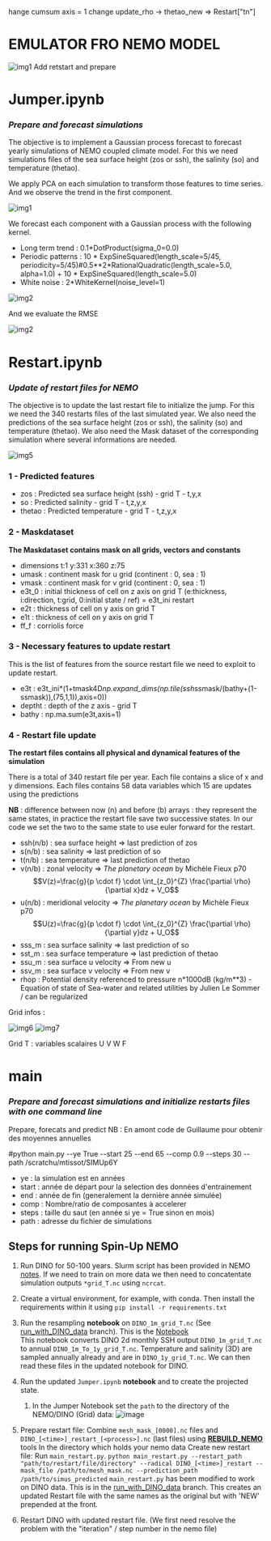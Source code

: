 hange cumsum axis = 1
change update_rho -> thetao_new => Restart["tn"]
# EMULATOR FRO NEMO MODEL

![img1](img/emulator.png)
Add retstart and prepare 


# Jumper.ipynb

### *Prepare and forecast simulations* 

The objective is to implement a Gaussian process forecast to forecast yearly simulations of NEMO coupled climate model. For this we need simulations files of the sea surface height (zos or ssh), the salinity (so) and temperature (thetao). 

We apply PCA on each simulation to transform those features to time series. And we observe the trend in the first component.

![img1](img/jumper1.png)

We forecast each component with a Gaussian process with the following kernel.
- Long term trend   :  0.1*DotProduct(sigma_0=0.0) 
- Periodic patterns : 10 * ExpSineSquared(length_scale=5/45, periodicity=5/45)#0.5**2*RationalQuadratic(length_scale=5.0, alpha=1.0) + 10 * ExpSineSquared(length_scale=5.0)
- White noise       : 2*WhiteKernel(noise_level=1)

     

![img2](img/jumper3.png)

And we evaluate the RMSE 

![img2](img/jumper2.png)

# Restart.ipynb

### *Update of restart files for NEMO* 

The objective is to update the last restart file to initialize the jump. For this we need the 340 restarts files of the last simulated year. We also need the predictions of the sea surface height (zos or ssh), the salinity (so) and temperature (thetao). We also need the Mask dataset of the corresponding simulation where several informations are needed.

![img5](img/img3.png)

### 1 - Predicted features  
- zos        : Predicted sea surface height (ssh) - grid T - t,y,x  
- so         : Predicted salinity - grid T - t,z,y,x  
- thetao     : Predicted temperature - grid T - t,z,y,x

### 2 - Maskdataset  
**The Maskdataset contains mask on all grids, vectors and constants**
  
- dimensions t:1 y:331 x:360 z:75  
- umask : continent mask for u grid (continent : 0, sea : 1)  
- vmask : continent mask for v grid (continent : 0, sea : 1)
- e3t_0 : initial thickness of cell on z axis on grid T  (e:thickness, i:direction, t:grid, 0:initial state / ref) = e3t_ini restart
- e2t   : thickness of cell on y axis on grid T  
- e1t   : thickness of cell on y axis on grid T
- ff_f  : corriolis force 

### 3 - Necessary features to update restart
This is the list of features from the source restart file we need to exploit to update restart. 

- e3t : e3t_ini*(1+tmask4D*np.expand_dims(np.tile(ssh*ssmask/(bathy+(1-ssmask)),(75,1,1)),axis=0))
- deptht : depth of the z axis - grid T
- bathy  : np.ma.sum(e3t,axis=1)

### 4 - Restart file update
**The restart files contains all physical and dynamical features of the simulation**
  
There is a total of 340 restart file per year. Each file contains a slice of x and y dimensions. Each files contains 58 data variables which 15 are updates using the predictions  
  

**NB** : difference between now (n) and before (b) arrays : they represent the same states, in practice the restart file save two successive states. In our code we set the two to the same state to use euler forward for the restart. 

- ssh(n/b) :  sea surface height       => last prediction of zos
- s(n/b)   :  sea salinity             => last prediction of so
- t(n/b)   :  sea temperature          => last prediction of thetao
- v(n/b)   :  zonal velocity           => *The planetary ocean* by Michèle Fieux p70
$$V(z)=\frac{g}{p \cdot f} \cdot \int_{z_0}^{Z} \frac{\partial \rho}{\partial x}dz + V_O$$
- u(n/b)   :  meridional velocity      => *The planetary ocean* by Michèle Fieux p70
$$U(z)=\frac{g}{p \cdot f} \cdot \int_{z_0}^{Z} \frac{\partial \rho}{\partial y}dz + U_O$$
- sss_m : sea surface salinity     => last prediction of so
- sst_m : sea surface temperature  => last prediction of thetao
- ssu_m : sea surface u velocity   => From new u
- ssv_m : sea surface v velocity   => From new v
- rhop  : Potential density referenced to pressure n*1000dB (kg/m**3) - Equation of state of Sea-water and related utilities by Julien Le Sommer / can be regularized

Grid infos :

![img6](img/grid0.png)
![img7](img/grid1.png)

Grid T : variables scalaires
U
V
W
F


# main

### *Prepare and forecast simulations and initialize restarts files with one command line* 
Prepare, forecats and predict
NB : En amont code de Guillaume pour obtenir des moyennes annuelles 

#python main.py --ye True --start 25 --end 65 --comp 0.9 --steps 30 --path /scratchu/mtissot/SIMUp6Y

- ye    : la simulation est en années
- start : année de départ pour la selection des données d'entrainement
- end   : année de fin (generalement la dernière année simulée)
- comp  : Nombre/ratio de composantes à accelerer
- steps : taille du saut (en année si ye = True sinon en mois)
- path  : adresse du fichier de simulations





## Steps for running Spin-Up NEMO

1. Run DINO for 50-100 years. Slurm script has been provided in NEMO [notes](https://github.com/m2lines/Spinup-NEMO-notes/blob/main/nemo/buildandrun_NEMODINO.md). If we need to train on more data we then need to concatentate simulation outputs `*grid_T.nc` using `ncrcat`. 

2. Create a virtual environment, for example, with conda. Then install the requirements within it using `pip install -r requirements.txt`

2. Run the resampling **notebook** on `DINO_1m_grid_T.nc` (See [run_with_DINO_data](https://github.com/m2lines/Spinup-NEMO/tree/run_with_DINO_data) branch). This is the [Notebook](https://github.com/m2lines/Spinup-NEMO/blob/resample_dino_data/Notebooks/Resample_ssh.ipynb)   
  This notebook converts DINO 2d monthly SSH output `DINO_1m_grid_T.nc` to annual `DINO_1m_To_1y_grid_T.nc`. Temperature and salinity (3D) are sampled annually already and are in `DINO_1y_grid_T.nc`. We can then read these files in the updated notebook for DINO. 
3. Run the updated `Jumper.ipynb` **notebook** and to create the projected state. 
    1. In the Jumper Notebook set the `path` to the directory of the NEMO/DINO (Grid) data: 
    ![image](https://hackmd.io/_uploads/HkODLLHPyl.png)



6. Prepare restart file:
   Combine `mesh_mask_[0000].nc` files and `DINO_[<time>]_restart_[<process>].nc` (last files) using **[REBUILD_NEMO](https://forge.nemo-ocean.eu/nemo/nemo/-/tree/4.2.0/tools/REBUILD_NEMO)** tools
   In the directory which holds your nemo data
   Create new restart file: Run `main_restart.py`.
  `python main_restart.py --restart_path "path/to/restart/file/directory" --radical DINO_[<time>]_restart --mask_file /path/to/mesh_mask.nc --prediction_path /path/to/simus_predicted`
    `main_restart.py` has been modified to work on DINO data. This is in the [run_with_DINO_data](https://github.com/m2lines/Spinup-NEMO/tree/run_with_DINO_data) branch.
    This creates an updated Restart file with the same names as the original but with 'NEW' prepended at the front.
7. Restart DINO with updated restart file. (We first need resolve the problem with the "iteration" / step number in the nemo file) 
